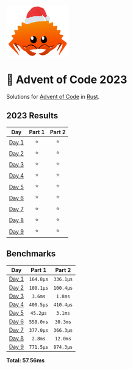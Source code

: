 <img src="./.assets/christmas_ferris.png" width="164">

# 🎄 Advent of Code 2023

Solutions for [Advent of Code](https://adventofcode.com/) in [Rust](https://www.rust-lang.org/).

<!--- advent_readme_stars table --->
## 2023 Results

| Day | Part 1 | Part 2 |
| :---: | :---: | :---: |
| [Day 1](https://adventofcode.com/2023/day/1) | ⭐ | ⭐ |
| [Day 2](https://adventofcode.com/2023/day/2) | ⭐ | ⭐ |
| [Day 3](https://adventofcode.com/2023/day/3) | ⭐ | ⭐ |
| [Day 4](https://adventofcode.com/2023/day/4) | ⭐ | ⭐ |
| [Day 5](https://adventofcode.com/2023/day/5) | ⭐ | ⭐ |
| [Day 6](https://adventofcode.com/2023/day/6) | ⭐ | ⭐ |
| [Day 7](https://adventofcode.com/2023/day/7) | ⭐ | ⭐ |
| [Day 8](https://adventofcode.com/2023/day/8) | ⭐ | ⭐ |
| [Day 9](https://adventofcode.com/2023/day/9) | ⭐ | ⭐ |
<!--- advent_readme_stars table --->

<!--- benchmarking table --->
## Benchmarks

| Day | Part 1 | Part 2 |
| :---: | :---: | :---:  |
| [Day 1](./src/bin/01.rs) | `164.8µs` | `336.1µs` |
| [Day 2](./src/bin/02.rs) | `108.1µs` | `100.4µs` |
| [Day 3](./src/bin/03.rs) | `3.6ms` | `1.8ms` |
| [Day 4](./src/bin/04.rs) | `400.5µs` | `410.4µs` |
| [Day 5](./src/bin/05.rs) | `45.2µs` | `3.1ms` |
| [Day 6](./src/bin/06.rs) | `558.0ns` | `30.3ms` |
| [Day 7](./src/bin/07.rs) | `377.0µs` | `366.3µs` |
| [Day 8](./src/bin/08.rs) | `2.8ms` | `12.0ms` |
| [Day 9](./src/bin/09.rs) | `771.5µs` | `874.3µs` |

**Total: 57.56ms**
<!--- benchmarking table --->
